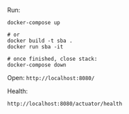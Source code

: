 
Run:

    docker-compose up
    
    # or
    docker build -t sba .
    docker run sba -it
    
    # once finished, close stack:
    docker-compose down
    
Open: `http://localhost:8080/`

Health:

    http://localhost:8080/actuator/health